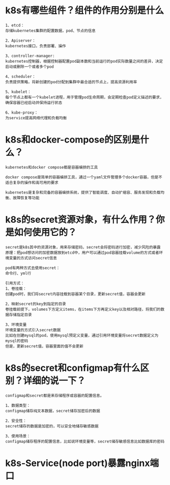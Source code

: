 # k8s有哪些组件？组件的作用分别是什么

```
1、etcd：
存储kubernetes集群的配置数据，pod、节点的信息

2、Apiserver：
kubernetes接口，负责部署、操作

3、controller-manager:
kubernetes控制器，根据控制器配置pod副本数和当前运行的pod实际数量之间的差异，决定启动或删除一个或者多个pod

4、scheduler：
负责提供策略，将新创建的pod分配到集群中最合适的节点上，提高资源利用率

5、kubelet：
每个节点上都有一个kubelet进程，用于管理pod生命周期，会定期检查pod定义描述的要求，确保容器已经启动并保持运行状态

6、kube-proxy：
为service提高网络代理和负载均衡
```



# k8s和docker-compose的区别是什么？

```
kubernetes和docker compose都是容器编排的工具

docker compose是简单的容器编排工具，通过一个yaml文件管理多个docker容器，但是不适合复杂的操作和高可用的要求

kubernetes是复杂和完备的容器编排系统，提供了智能调度、自动扩缩容、服务发现和负载均衡、故障恢复等功能
```

#  k8s的secret资源对象，有什么作用？你是如何使用它的？

```
secret是k8s其中的资源对象，用来存储密码，secret会将密码进行加密，减少风险的暴露
原理：把pod想访问的加密数据放到etcd中，用户可以通过pod容器挂载volume的方式或者环境变量的方式访问secret信息

pod有两种方式去使用secret：
命令行、yml行

引用方式：
1、卷挂载：
创建pod时，我们将secret内容挂载到容器某个目录，更新secret值，容器会更新

2、映射secret的key到指定的目录
卷挂载前提下，volumes下方定义items，在items下方再定义key以及相对路径，将我们的数据存储指定目录

3、环境变量
环境变量的方式引入secret数据
比如在创建mysql的pod，使用mysql预定义变量，通过引用环境变量将secret数据定义为mysql的密码
但是，更新secret值，容器里面的值不会更新
```



# k8s的secret和configmap有什么区别？详细的说一下？

```
configmap和secret都是来存储程序或容器的配置信息。

1、数据类型：
configmap储存纯文本数据，secret储存加密后的数据

2、安全性：
secret储存的数据是加密的，可以安全地储存敏感数据

3、使用场景：
configmap储存程序的配置信息，比如说环境变量等，secret储存敏感信息比如数据库的密码
```

# k8s-Service(node port)暴露nginx端口


